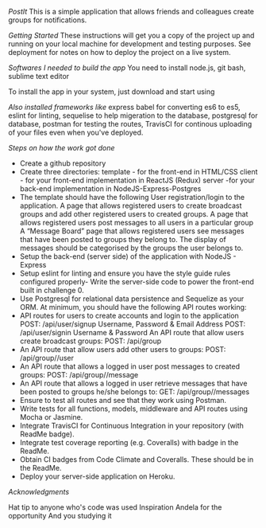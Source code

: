 *PostIt* 
This is a simple application that allows friends and colleagues create groups for notifications. 

*Getting Started*
These instructions will get you a copy of the project up and running on your local machine for development and testing purposes. See deployment for notes on how to deploy the project on a live system.

*Softwares I needed to build the app*
You need to install node.js, git bash, sublime text editor 

To install the app in your system, just download and start using

*Also installed frameworks like*
express
babel for converting es6 to es5, 
eslint for linting, 
sequelise to help migeration to the database, 
postgresql for database, 
postman for testing the routes, 
TravisCI for continous uploading of your files even when you've deployed.

*Steps on how the work got done*
- Create a github repository
- Create three directories:
        template -  for the front-end in HTML/CSS
        client - for your front-end implementation in ReactJS (Redux)
        server -for your back-end implementation in NodeJS-Express-Postgres
- The template should have the following
	User registration/login to the application.
	A page that allows registered users to create broadcast groups and add other registered users to created groups.
	A page that allows registered users post messages to all users in a particular group
	A “Message Board” page that allows registered users see messages that have been posted to groups they belong to.
	The display of messages should be categorised by the groups the user belongs to.
- Setup the back-end (server side) of the application with NodeJS - Express
- Setup eslint for linting and ensure you have the style guide rules configured properly- Write the server-side code to power the front-end built in challenge 0.
- Use Postgresql for relational data persistence and Sequelize as your ORM.
  At minimum, you should have the following API routes working:
- API routes for users to create accounts and login to the application
           POST: /api/user/signup
           Username, Password & Email Address
           POST: /api/user/signin
           Username & Password
           An API route that allow users create broadcast groups:
           POST: /api/group
- An API route that allow users add other users to groups:
             POST: /api/group/<group id>/user
- An API route that allows a logged in user post messages to created groups:
            POST: /api/group/<group id>/message
- An API route that allows a logged in user retrieve messages that have been posted to groups he/she belongs to:
            GET: /api/group/<group id>/messages
- Ensure to test all routes and see that they work using Postman.
- Write tests for all functions, models, middleware and API routes using Mocha or Jasmine.
- Integrate TravisCI for Continuous Integration in your repository (with ReadMe badge).
- Integrate test coverage reporting (e.g. Coveralls) with badge in the ReadMe.
- Obtain CI badges from Code Climate and Coveralls. These should be in the ReadMe.
- Deploy your server-side application on Heroku.


*Acknowledgments*

Hat tip to anyone who's code was used
Inspiration
Andela for the opportunity
And you studying it
